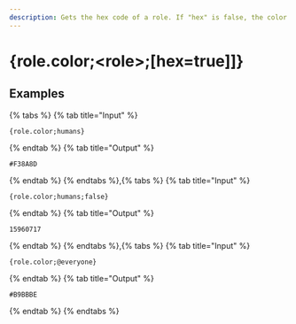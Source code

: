 ```yaml
---
description: Gets the hex code of a role. If "hex" is false, the color will be in base 10 and may be empty if the role has no color.
---
```

# {role.color;&lt;role>;[hex=true]]}
## Examples
{% tabs %}
{% tab title="Input" %}
```text
{role.color;humans}
```
{% endtab %}
{% tab title="Output" %}
```text
#F38A8D
```
{% endtab %}
{% endtabs %},{% tabs %}
{% tab title="Input" %}
```text
{role.color;humans;false}
```
{% endtab %}
{% tab title="Output" %}
```text
15960717
```
{% endtab %}
{% endtabs %},{% tabs %}
{% tab title="Input" %}
```text
{role.color;@everyone}
```
{% endtab %}
{% tab title="Output" %}
```text
#B9BBBE
```
{% endtab %}
{% endtabs %}
